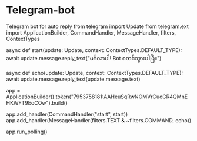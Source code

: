 # Telegram-bot
Telegram bot for auto reply
from telegram import Update
from telegram.ext import ApplicationBuilder, CommandHandler, MessageHandler, filters, ContextTypes

async def start(update: Update, context: ContextTypes.DEFAULT_TYPE):
    await update.message.reply_text("မင်္ဂလာပါ! Bot စတင်သွားပါပြီ။")

async def echo(update: Update, context: ContextTypes.DEFAULT_TYPE):
    await update.message.reply_text(update.message.text)

app = ApplicationBuilder().token("7953758181:AAHeuSqRwNOMVrCuoCR4QMnEHKWFT9EoCOw").build()

app.add_handler(CommandHandler("start", start))
app.add_handler(MessageHandler(filters.TEXT & ~filters.COMMAND, echo))

app.run_polling()
